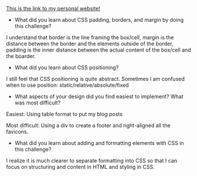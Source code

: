 [This is the link to my personal website!](http://wly731.github.io/index.html)

* What did you learn about CSS padding, borders, and margin by doing this challenge?

I understand that border is the line framing the box/cell, margin is the distance between the border and the elements outside of the border, padding is the inner distance between the actual content of the box/cell and the boarder.

* What did you learn about CSS positioning?

I still feel that CSS positioning is quite abstract. Sometimes I am confused when to use position: static/relative/absolute/fixed

* What aspects of your design did you find easiest to implement? What was most difficult?

Easiest: Using table format to put my blog posts

Most difficult: Using a div to create a footer and right-aligned all the favicons.


* What did you learn about adding and formatting elements with CSS in this challenge?

I realize it is much clearer to separate formatting into CSS so that I can focus on structuring and content in HTML and styling in CSS.